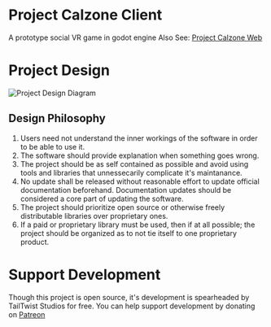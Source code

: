 # Project Calzone Client
A prototype social VR game in godot engine
Also See: [Project Calzone Web](https://github.com/TailTwistStudios/Project-Calzone-Web)


# Project Design
![Project Design Diagram](Project%20Structure%20Diagram.drawio.png)
## Design Philosophy
1. Users need not understand the inner workings of the software in order to be able to use it.
2. The software should provide explanation when something goes wrong.
3. The project should be as self contained as possible and avoid using tools and libraries that unnessecarily complicate it's maintanance.
4. No update shall be released without reasonable effort to update official documentation beforehand. Documentation updates should be considered a core part of updating the software.
5. The project should prioritize open source or otherwise freely distributable libraries over proprietary ones.
6. If a paid or proprietary library must be used, then if at all possible; the project should be organized as to not tie itself to one proprietary product.

# Support Development
Though this project is open source, it's development is spearheaded by TailTwist Studios for free. You can help support development by donating on [Patreon](https://www.patreon.com/Aetous)
